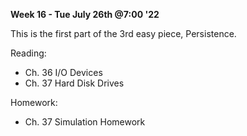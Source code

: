 **Week 16 - Tue July 26th @7:00 '22**

This is the first part of the 3rd easy piece, Persistence.

Reading:

- Ch. 36 I/O Devices
- Ch. 37 Hard Disk Drives

Homework:

- Ch. 37 Simulation Homework
